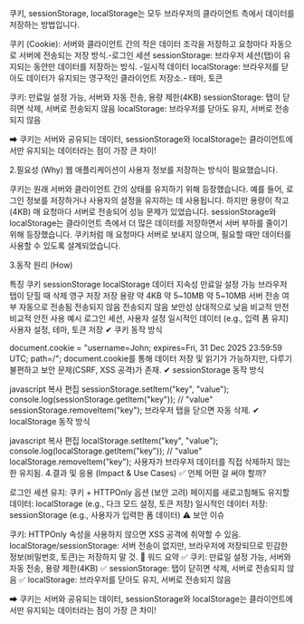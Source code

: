 쿠키, sessionStorage, localStorage는 모두 브라우저의 클라이언트 측에서 데이터를 저장하는 방법입니다.

쿠키 (Cookie): 서버와 클라이언트 간의 작은 데이터 조각을 저장하고 요청마다 자동으로 서버에 전송되는 저장 방식.-로그인 세션
sessionStorage: 브라우저 세션(탭)이 유지되는 동안만 데이터를 저장하는 방식. -일시적 데이터
localStorage: 브라우저를 닫아도 데이터가 유지되는 영구적인 클라이언트 저장소.- 테마, 토큰

쿠키: 만료일 설정 가능, 서버와 자동 전송, 용량 제한(4KB)
sessionStorage: 탭이 닫히면 삭제, 서버로 전송되지 않음
localStorage: 브라우저를 닫아도 유지, 서버로 전송되지 않음

➡ 쿠키는 서버와 공유되는 데이터, sessionStorage와 localStorage는 클라이언트에서만 유지되는 데이터라는 점이 가장 큰 차이!

2.필요성 (Why)
웹 애플리케이션이 사용자 정보를 저장하는 방식이 필요했습니다.

쿠키는 원래 서버와 클라이언트 간의 상태를 유지하기 위해 등장했습니다. 예를 들어, 로그인 정보를 저장하거나 사용자의 설정을 유지하는 데 사용됩니다. 하지만 용량이 작고(4KB) 매 요청마다 서버로 전송되어 성능 문제가 있었습니다.
sessionStorage와 localStorage는 클라이언트 측에서 더 많은 데이터를 저장하면서 서버 부하를 줄이기 위해 등장했습니다. 쿠키처럼 매 요청마다 서버로 보내지 않으며, 필요할 때만 데이터를 사용할 수 있도록 설계되었습니다.

3.동작 원리 (How)

특징 쿠키 sessionStorage localStorage
데이터 지속성 만료일 설정 가능 브라우저 탭이 닫힐 때 삭제 영구 저장
저장 용량 약 4KB 약 5~10MB 약 5~10MB
서버 전송 여부 자동으로 전송됨 전송되지 않음 전송되지 않음
보안성 상대적으로 낮음 비교적 안전 비교적 안전
사용 예시 로그인 세션, 사용자 설정 일시적인 데이터 (e.g., 입력 폼 유지) 사용자 설정, 테마, 토큰 저장
✔ 쿠키 동작 방식

document.cookie = "username=John; expires=Fri, 31 Dec 2025 23:59:59 UTC; path=/";
document.cookie를 통해 데이터 저장 및 읽기가 가능하지만, 다루기 불편하고 보안 문제(CSRF, XSS 공격)가 존재.
✔ sessionStorage 동작 방식

javascript
복사
편집
sessionStorage.setItem("key", "value");
console.log(sessionStorage.getItem("key")); // "value"
sessionStorage.removeItem("key");
브라우저 탭을 닫으면 자동 삭제.
✔ localStorage 동작 방식

javascript
복사
편집
localStorage.setItem("key", "value");
console.log(localStorage.getItem("key")); // "value"
localStorage.removeItem("key");
사용자가 브라우저 데이터를 직접 삭제하지 않는 한 유지됨. 4.결과 및 응용 (Impact & Use Cases)
✅ 언제 어떤 걸 써야 할까?

로그인 세션 유지: 쿠키 + HTTPOnly 옵션 (보안 고려)
페이지를 새로고침해도 유지할 데이터: localStorage (e.g., 다크 모드 설정, 토큰 저장)
일시적인 데이터 저장: sessionStorage (e.g., 사용자가 입력한 폼 데이터)
⚠ 보안 이슈

쿠키: HTTPOnly 속성을 사용하지 않으면 XSS 공격에 취약할 수 있음.
localStorage/sessionStorage: 서버 전송이 없지만, 브라우저에 저장되므로 민감한 정보(비밀번호, 토큰)는 저장하지 말 것.
🔑 워드 요약
✅ 쿠키: 만료일 설정 가능, 서버와 자동 전송, 용량 제한(4KB)
✅ sessionStorage: 탭이 닫히면 삭제, 서버로 전송되지 않음
✅ localStorage: 브라우저를 닫아도 유지, 서버로 전송되지 않음

➡ 쿠키는 서버와 공유되는 데이터, sessionStorage와 localStorage는 클라이언트에서만 유지되는 데이터라는 점이 가장 큰 차이!
